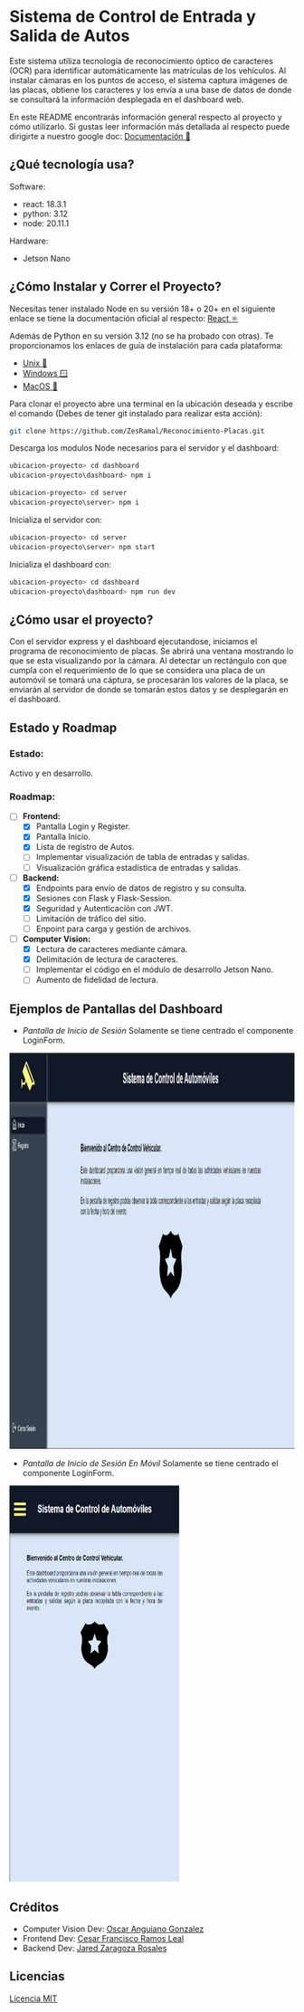 # Sistema de Control de Entrada y Salida de Autos

Este sistema utiliza tecnología de reconocimiento óptico de caracteres (OCR) para identificar automáticamente las matrículas de los vehículos. Al instalar cámaras en los puntos de acceso, el sistema captura imágenes de las placas, obtiene los caracteres y los envía a una base de datos de donde se consultará la información desplegada en el dashboard web.

En este README encontrarás información general respecto al proyecto y cómo utilizarlo. Si gustas leer información más detallada al respecto puede dirigirte a nuestro google doc: [Documentación 📄](https://docs.google.com/document/d/1g2XP08FGQq8FJmYp_3psSb1SsMw6X24vORQCKUahHkM/edit?usp=sharing)

## ¿Qué tecnología usa?

Software:

- react: 18.3.1
- python: 3.12
- node: 20.11.1

Hardware:

- Jetson Nano

## ¿Cómo Instalar y Correr el Proyecto?

Necesitas tener instalado Node en su versión 18+ o 20+ en el siguiente enlace se tiene la documentación oficial al respecto: [React ⚛️](https://nodejs.org/en/learn/getting-started/how-to-install-nodejs#how-to-install-nodejs)

Además de Python en su versión 3.12 (no se ha probado con otras). Te proporcionamos los enlaces de guía de instalación para cada plataforma:

- [Unix 🐧](https://docs.python.org/3/using/unix.html)
- [Windows 🪟](https://docs.python.org/3/using/windows.html)
- [MacOS 🍎](https://docs.python.org/3/using/mac.html)

Para clonar el proyecto abre una terminal en la ubicación deseada y escribe el comando (Debes de tener git instalado para realizar esta acción):

```bash
git clone https://github.com/ZesRamal/Reconocimiento-Placas.git
```

Descarga los modulos Node necesarios para el servidor y el dashboard:

```bash
ubicacion-proyecto> cd dashboard
ubicacion-proyecto\dashboard> npm i
```

```bash
ubicacion-proyecto> cd server
ubicacion-proyecto\server> npm i
```

Inicializa el servidor con:

```bash
ubicacion-proyecto> cd server
ubicacion-proyecto\server> npm start
```

Inicializa el dashboard con:

```bash
ubicacion-proyecto> cd dashboard
ubicacion-proyecto\dashboard> npm run dev
```

## ¿Cómo usar el proyecto?

Con el servidor express y el dashboard ejecutandose, iniciamos el programa de reconocimiento de placas. Se abrirá una ventana mostrando lo que se esta visualizando por la cámara. Al detectar un rectángulo con que cumpla con el requerimiento de lo que se considera una placa de un automóvil se tomará una cáptura, se procesarán los valores de la placa, se enviarán al servidor de donde se tomarán estos datos y se desplegarán en el dashboard.

## Estado y Roadmap

### Estado:

Activo y en desarrollo.

### Roadmap:

- [ ] **Frontend:**
  - [x] Pantalla Login y Register.
  - [x] Pantalla Inicio.
  - [x] Lista de registro de Autos.
  - [ ] Implementar visualización de tabla de entradas y salidas.
  - [ ] Visualización gráfica estadística de entradas y salidas.
        
- [ ] **Backend:**
  - [x] Endpoints para envío de datos de registro y su consulta.
  - [x] Sesiones con Flask y Flask-Session.
  - [x] Seguridad y Autenticación con JWT.
  - [ ] Limitación de tráfico del sitio.
  - [ ] Enpoint para carga y gestión de archivos.
        
- [ ] **Computer Vision:**
  - [x] Lectura de caracteres mediante cámara.
  - [x] Delimitación de lectura de caracteres.
  - [ ] Implementar el código en el módulo de desarrollo Jetson Nano.
  - [ ] Aumento de fidelidad de lectura.

## Ejemplos de Pantallas del Dashboard

- _Pantalla de Inicio de Sesión_ Solamente se tiene centrado el componente LoginForm.

<img src="README-Images/Pantalla-Inicio.png" width="800" height="700" alt="Pantalla de Inicio de Sesión.">

- _Pantalla de Inicio de Sesión En Móvil_ Solamente se tiene centrado el componente LoginForm.

<img src="README-Images/Movil-Inicio.png" width="300" height="700" alt="Pantalla de Inicio de Sesión.">

## Créditos

- Computer Vision Dev: [Oscar Anguiano Gonzalez](https://github.com/Oscar060502)
- Frontend Dev: [Cesar Francisco Ramos Leal](https://github.com/ZesRamal)
- Backend Dev: [Jared Zaragoza Rosales](https://github.com/K0i0s)

## Licencias

[Licencia MIT](LICENSE)
